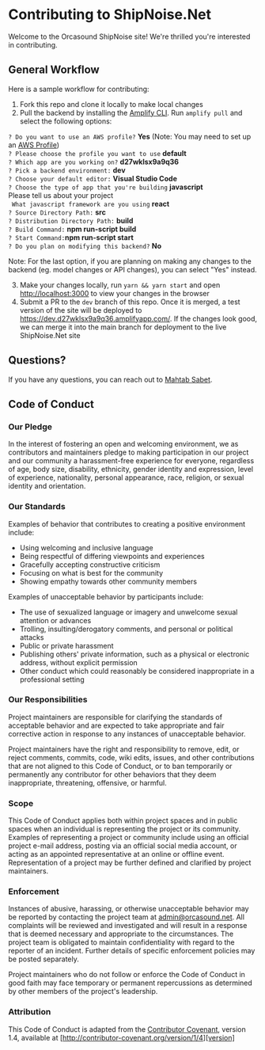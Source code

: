 # Contributing to ShipNoise.Net

Welcome to the Orcasound ShipNoise site! We're thrilled you're interested in contributing.

## General Workflow

Here is a sample workflow for contributing:

1. Fork this repo and clone it locally to make local changes
2. Pull the backend by installing the [Amplify CLI](https://docs.amplify.aws/cli). Run `amplify pull` and select the following options:

`? Do you want to use an AWS profile?` **Yes** (Note: You may need to set up an [AWS Profile](https://docs.aws.amazon.com/cli/latest/userguide/cli-configure-profiles.html))
<br/>`? Please choose the profile you want to use` **default**
<br/>`? Which app are you working on?` **d27wklsx9a9q36**
<br/>`? Pick a backend environment:` **dev**
<br/>`? Choose your default editor:` **Visual Studio Code**
<br/>`? Choose the type of app that you're building` **javascript**
<br/>Please tell us about your project
<br/>` What javascript framework are you using` **react**
<br/>`? Source Directory Path:`  **src**
<br/>`? Distribution Directory Path:` **build**
<br/>`? Build Command:`  **npm run-script build**
<br/>`? Start Command:`**npm run-script start**
<br/>`? Do you plan on modifying this backend?` **No** 

Note: For the last option, if you are planning on making any changes to the backend (eg. model changes or API changes), you can select "Yes" instead.

3. Make your changes locally, run `yarn && yarn start` and open [http://localhost:3000](http://localhost:3000) to 
view your changes in the browser
4. Submit a PR to the `dev` branch of this repo. Once it is merged, a test version of the site will be deployed to https://dev.d27wklsx9a9q36.amplifyapp.com/. If the changes look good, we can merge it into the main branch for deployment to the live ShipNoise.Net site

## Questions?

If you have any questions, you can reach out to [Mahtab Sabet](https://github.com/mahtabsabet).

## Code of Conduct

### Our Pledge

In the interest of fostering an open and welcoming environment, we as
contributors and maintainers pledge to making participation in our project and
our community a harassment-free experience for everyone, regardless of age, body
size, disability, ethnicity, gender identity and expression, level of experience,
nationality, personal appearance, race, religion, or sexual identity and
orientation.

### Our Standards

Examples of behavior that contributes to creating a positive environment
include:

* Using welcoming and inclusive language
* Being respectful of differing viewpoints and experiences
* Gracefully accepting constructive criticism
* Focusing on what is best for the community
* Showing empathy towards other community members

Examples of unacceptable behavior by participants include:

* The use of sexualized language or imagery and unwelcome sexual attention or
advances
* Trolling, insulting/derogatory comments, and personal or political attacks
* Public or private harassment
* Publishing others' private information, such as a physical or electronic
  address, without explicit permission
* Other conduct which could reasonably be considered inappropriate in a
  professional setting

### Our Responsibilities

Project maintainers are responsible for clarifying the standards of acceptable
behavior and are expected to take appropriate and fair corrective action in
response to any instances of unacceptable behavior.

Project maintainers have the right and responsibility to remove, edit, or
reject comments, commits, code, wiki edits, issues, and other contributions
that are not aligned to this Code of Conduct, or to ban temporarily or
permanently any contributor for other behaviors that they deem inappropriate,
threatening, offensive, or harmful.

### Scope

This Code of Conduct applies both within project spaces and in public spaces
when an individual is representing the project or its community. Examples of
representing a project or community include using an official project e-mail
address, posting via an official social media account, or acting as an appointed
representative at an online or offline event. Representation of a project may be
further defined and clarified by project maintainers.

### Enforcement

Instances of abusive, harassing, or otherwise unacceptable behavior may be
reported by contacting the project team at admin@orcasound.net. All
complaints will be reviewed and investigated and will result in a response that
is deemed necessary and appropriate to the circumstances. The project team is
obligated to maintain confidentiality with regard to the reporter of an incident.
Further details of specific enforcement policies may be posted separately.

Project maintainers who do not follow or enforce the Code of Conduct in good
faith may face temporary or permanent repercussions as determined by other
members of the project's leadership.

### Attribution

This Code of Conduct is adapted from the [Contributor Covenant][homepage], version 1.4,
available at [http://contributor-covenant.org/version/1/4][version]

[homepage]: http://contributor-covenant.org
[version]: http://contributor-covenant.org/version/1/4/